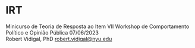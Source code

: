 # IRT
Minicurso de Teoria de Resposta ao Item
VII Workshop de Comportamento Político e Opinião Pública				       07/06/2023	
Robert Vidigal, PhD 		        		    		  	           robert.vidigal@nyu.edu
